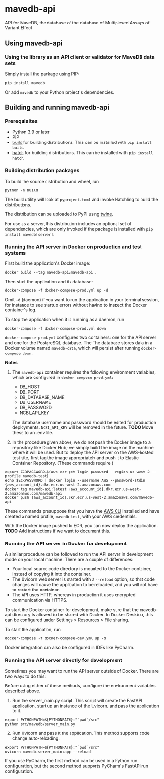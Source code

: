 # mavedb-api

API for MaveDB, the database of the database of Multiplexed Assays of Variant Effect

## Using mavedb-api

### Using the library as an API client or validator for MaveDB data sets

Simply install the package using PIP:

```
pip install mavedb
```

Or add `mavedb` to your Python project's dependencies.

## Building and running mavedb-api

### Prerequisites

- Python 3.9 or later
- PIP
- [build](https://github.com/pypa/hatch) for building distributions. This can be installed with `pip install build`.
- [hatch](https://github.com/pypa/hatch) for building distributions. This can be installed with `pip install hatch`.

### Building distribution packages

To build the source distribution and wheel, run

```
python -m build
```

The build utility will look at `pyproject.toml` and invoke Hatchling to build the distributions.

The distribution can be uploaded to PyPI using [twine](https://twine.readthedocs.io/en/stable/).

For use as a server, this distribution includes an optional set of dependencies, which are only invoked if the package
is installed with `pip install mavedb[server]`.

### Running the API server in Docker on production and test systems

First build the application's Docker image:
```
docker build --tag mavedb-api/mavedb-api .
```
Then start the application and its database:
```
docker-compose -f docker-compose-prod.yml up -d
```
Omit `-d` (daemon) if you want to run the application in your terminal session, for instance to see startup errors without having
to inspect the Docker container's log.

To stop the application when it is running as a daemon, run
```
docker-compose -f docker-compose-prod.yml down
```

`docker-compose-prod.yml` configures two containers: one for the API server and one for the PostgreSQL database. The
The database stores data in a Docker volume named `mavedb-data`, which will persist after running `docker-compose down`.

**Notes**
1. The `mavedb-api` container requires the following environment variables, which are configured in
  `docker-compose-prod.yml`:

    - DB_HOST
    - DB_PORT
    - DB_DATABASE_NAME
    - DB_USERNAME
    - DB_PASSWORD
    - NCBI_API_KEY

    The database username and password should be edited for production deployments. `NCBI_API_KEY` will be removed in
    the future. **TODO** Move these to an .env file.

2. In the procedure given above, we do not push the Docker image to a repository like Docker Hub; we simply build the
  image on the machine where it will be used. But to deploy the API server on the AWS-hosted test site, first tag the
  image appropriately and push it to Elastic Container Repository. (These commands require )
  ```
  export ECRPASSWORD=$(aws ecr get-login-password --region us-west-2 --profile mavedb-test)
  echo $ECRPASSWORD | docker login --username AWS --password-stdin {aws_account_id}.dkr.ecr.us-west-2.amazonaws.com
  docker tag mavedb-api:latest {aws_account_id}.dkr.ecr.us-west-2.amazonaws.com/mavedb-api
  docker push {aws_account_id}.dkr.ecr.us-west-2.amazonaws.com/mavedb-api
  ```
  These commands presuppose that you have the [AWS CLI](https://aws.amazon.com/cli/) installed and have created a named
  profile, `mavedb-test`, with your AWS credentials.

  With the Docker image pushed to ECR, you can now deploy the application. **TODO** Add instructions if we want to
  document this.

### Running the API server in Docker for development

A similar procedure can be followed to run the API server in development mode on your local machine. There are a couple
of differences:

- Your local source code directory is mounted to the Docker container, instead of copying it into the container.
- The Uvicorn web server is started with a `--reload` option, so that code changes will cause the application to be
  reloaded, and you will not have to restart the container.
- The API uses HTTP, whereas in production it uses encrypted communication via HTTPS.

To start the Docker container for development, make sure that the mavedb-api directory is allowed to be shared with
Docker.  In Docker Desktop, this can be configured under Settings > Resources > File sharing.

To start the application, run
```
docker-compose -f docker-compose-dev.yml up -d
```

Docker integration can also be configured in IDEs like PyCharm.

### Running the API server directly for development

Sometimes you may want to run the API server outside of Docker. There are two ways to do this:

Before using either of these methods, configure the environment variables described above.

1. Run the server_main.py script. This script will create the FastAPI application, start up an instance of the Uvicorn,
  and pass the application to it.
  ```
  export PYTHONPATH=${PYTHONPATH}:"`pwd`/src"
  python src/mavedb/server_main.py
  ```
2. Run Uvicorn and pass it the application. This method supports code change auto-reloading.
  ```
  export PYTHONPATH=${PYTHONPATH}:"`pwd`/src"
  uvicorn mavedb.server_main:app --reload
  ```

If you use PyCharm, the first method can be used in a Python run configuration, but the second method supports PyCharm's
FastAPI run configuration.

